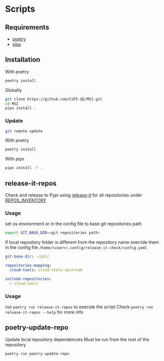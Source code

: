 # Scripts

## Requirements

- [poetry](https://python-poetry.org/)
- [pipx](https://github.com/pypa/pipx)

## Installation

With poetry

```bash
poetry install
```

Globally

```bash
git clone https://github.com/CSPI-QE/MSI.git
cd MSI
pipx install .
```

### Update

```bash
git remote update
```

With poetry

```bash
poetry install
```

With pipx

```bash
pipx install -f .
```

## release-it-repos

Check and release to Pypi using [release-it](https://github.com/release-it/release-it) for all repositories under [REPOS_INVENTORY](../REPOS_INVENTORY.md)

### Usage

set os environment or in the config file to base git repositories path

```bash
export GIT_BASE_DIR=<git repositories path>
```

If local repository folder is different from the repository name override them in the config file `/home/<user>/.config/release-it-check/config.yaml`

```yaml
git-base-dir: ~/git/

repositories-mapping:
  cloud-tools: cloud-tools-upstream

include-repositories:
  - cloud-tools
```

### Usage

run `poetry run release-it-repos` to execute the script
Check `poetry run release-it-repos --help` for more info

## poetry-update-repo

Update local repository dependencies
Must be run from the root of the repository

```bash
poetry run poetry-update-repo
```
